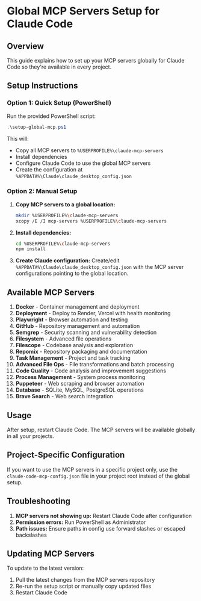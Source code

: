 # Global MCP Servers Setup for Claude Code

## Overview
This guide explains how to set up your MCP servers globally for Claude Code so they're available in every project.

## Setup Instructions

### Option 1: Quick Setup (PowerShell)
Run the provided PowerShell script:
```powershell
.\setup-global-mcp.ps1
```

This will:
- Copy all MCP servers to `%USERPROFILE%\claude-mcp-servers`
- Install dependencies
- Configure Claude Code to use the global MCP servers
- Create the configuration at `%APPDATA%\Claude\claude_desktop_config.json`

### Option 2: Manual Setup

1. **Copy MCP servers to a global location:**
   ```bash
   mkdir %USERPROFILE%\claude-mcp-servers
   xcopy /E /I mcp-servers %USERPROFILE%\claude-mcp-servers
   ```

2. **Install dependencies:**
   ```bash
   cd %USERPROFILE%\claude-mcp-servers
   npm install
   ```

3. **Create Claude configuration:**
   Create/edit `%APPDATA%\Claude\claude_desktop_config.json` with the MCP server configurations pointing to the global location.

## Available MCP Servers

1. **Docker** - Container management and deployment
2. **Deployment** - Deploy to Render, Vercel with health monitoring
3. **Playwright** - Browser automation and testing
4. **GitHub** - Repository management and automation
5. **Semgrep** - Security scanning and vulnerability detection
6. **Filesystem** - Advanced file operations
7. **Filescope** - Codebase analysis and exploration
8. **Repomix** - Repository packaging and documentation
9. **Task Management** - Project and task tracking
10. **Advanced File Ops** - File transformations and batch processing
11. **Code Quality** - Code analysis and improvement suggestions
12. **Process Management** - System process monitoring
13. **Puppeteer** - Web scraping and browser automation
14. **Database** - SQLite, MySQL, PostgreSQL operations
15. **Brave Search** - Web search integration

## Usage

After setup, restart Claude Code. The MCP servers will be available globally in all your projects.

## Project-Specific Configuration

If you want to use the MCP servers in a specific project only, use the `claude-code-mcp-config.json` file in your project root instead of the global setup.

## Troubleshooting

1. **MCP servers not showing up:** Restart Claude Code after configuration
2. **Permission errors:** Run PowerShell as Administrator
3. **Path issues:** Ensure paths in config use forward slashes or escaped backslashes

## Updating MCP Servers

To update to the latest version:
1. Pull the latest changes from the MCP servers repository
2. Re-run the setup script or manually copy updated files
3. Restart Claude Code